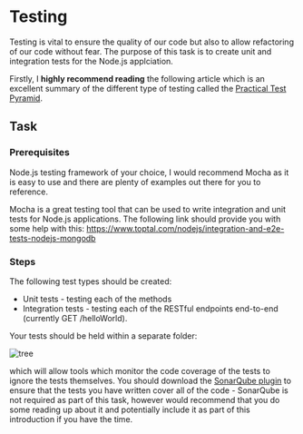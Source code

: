 # Testing

Testing is vital to ensure the quality of our code but also to allow refactoring of our code without fear. The purpose of this task is to create unit and integration tests for the Node.js applciation.

Firstly, I **highly recommend reading** the following article which is an excellent summary of the different type of testing called the [Practical Test Pyramid](https://martinfowler.com/articles/practical-test-pyramid.html).

## Task

### Prerequisites

Node.js testing framework of your choice, I would recommend Mocha as it is easy to use and there are plenty of examples out there for you to reference.

Mocha is a great testing tool that can be used to write integration and unit tests for Node.js applications. The following link should provide you with some help with this: <https://www.toptal.com/nodejs/integration-and-e2e-tests-nodejs-mongodb>

### Steps

The following test types should be created:

* Unit tests - testing each of the methods
* Integration tests - testing each of the RESTful endpoints end-to-end (currently GET /helloWorld).

Your tests should be held within a separate folder:

![tree](attachments/418807871/418775105.png)

which will allow tools which monitor the code coverage of the tests to ignore the tests themselves. You should download the [SonarQube plugin](https://www.sonarqube.org) to ensure that the tests you have written cover all of the code - SonarQube is not required as part of this task, however would recommend that you do some reading up about it and potentially include it as part of this introduction if you have the time.
